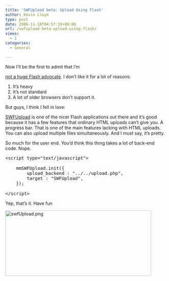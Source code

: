 ```yaml
---
title: 'SWFUpload beta: Upload Using Flash'
author: Kevin Lloyd
type: post
date: 2006-11-18T04:57:19+00:00
url: /swfupload-beta-upload-using-flash/
views:
  - 1
categories:
  - General

---
```

<!--adsense-->Now I&#8217;ll be the first to admit that I&#8217;m 

[not a huge Flash advocate][1]. I don&#8217;t like it for a lot of reasons:

  1. It&#8217;s heavy
  2. It&#8217;s not standard
  3. A lot of older browsers don&#8217;t support it.

But guys, I think I fell in love:

[SWFUpload][2] is one of the nicer Flash applications out there and it&#8217;s good because it has a few features that ordinary HTML uploads can&#8217;t give you. A progress bar. That is one of the main features lacking with HTML uploads. You can also upload multiple files simultaneously. And I must say, it&#8217;s pretty.

So much for the user end. You&#8217;d think this thing takes a lot of back-end code. Nope.

<pre class="brush: xml; title: ; notranslate" title="">&lt;script type="text/javascript"&gt;

	mmSWFUpload.init({
		upload_backend : "../../upload.php",
		target : "SWFUpload",
	});

&lt;/script&gt;</pre>

Yep, that&#8217;s it. Have fun

[<img src="/wp-content/uploads/swfUpload.png" alt="swfUpload.png" title="swfUpload.png" width="458" height="206" border="0" />][3]

 [1]: https://webdevelopment2.com/5-reasons-not-to-use-flash/
 [2]: http://swfupload.org/
 [3]: http://labb.dev.mammon.se/swfupload/